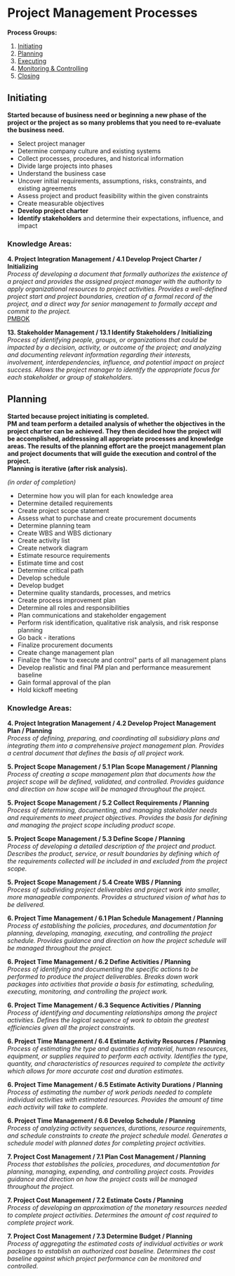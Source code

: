 # Project Management Processes

**Process Groups:**  
1. [Initiating](#initiating)  
2. [Planning](#planning)  
3. [Executing](#executing)  
4. [Monitoring & Controlling](#monitoring)  
5. [Closing](#closing)  

<a name="initiating"></a>
## Initiating
**Started because of business need or beginning a new phase of the project or the project as so many problems that you need to re-evaluate the business need.**  

- Select project manager  
- Determine company culture and existing systems  
- Collect processes, procedures, and historical information  
- Divide large projects into phases  
- Understand the business case  
- Uncover initial requirements, assumptions, risks, constraints, and existing agreements  
- Assess project and product feasibility within the given constraints  
- Create measurable objectives  
- **Develop project charter**  
- **Identify stakeholders** and determine their expectations, influence, and impact  

### Knowledge Areas:
<a name="4.1"></a>
**4. Project Integration Management / 4.1 Develop Project Charter / Initializing**  
_Process of developing a document that formally authorizes the existence of a project and provides the assigned project manager with the authority to apply organizational resources to project activities.  Provides a well-defined project start and project boundaries, creation of a formal record of the project, and a direct way for senior management to formally accept and commit to the project._  
[PMBOK](project-integration-management.md#4.1)  

<a name="13.1"></a>
**13. Stakeholder Management / 13.1 Identify Stakeholders / Initializing**  
_Process of identifying people, groups, or organizations that could be impacted by a decision, activity, or outcome of the project; and analyzing and documenting relevant information regarding their interests, involvement, interdependencies, influence, and potential impact on project success.  Allows the project manager to identify the appropriate focus for each stakeholder or group of stakeholders._  

<a name="planning"></a>
## Planning
**Started because project initiating is completed.**  
**PM and team perform a detailed analysis of whether the objectives in the project charter can be achieved.  They then decided how the project will be accomplished, addresssing all appropriate processes and knowledge areas.  The results of the planning effort are the proejct management plan and project documents that will guide the execution and control of the project.**  
**Planning is iterative (after risk analysis).**  

_(in order of completion)_  
- Determine how you will plan for each knowledge area  
- Determine detailed requirements  
- Create project scope statement  
- Assess what to purchase and create procurement documents  
- Determine planning team  
- Create WBS and WBS dictionary  
- Create activity list  
- Create network diagram  
- Estimate resource requirements  
- Estimate time and cost  
- Determine critical path  
- Develop schedule  
- Develop budget  
- Determine quality standards, processes, and metrics  
- Create process improvement plan  
- Determine all roles and responsibilities  
- Plan communications and stakeholder engagement  
- Perform risk identification, qualitative risk analysis, and risk response planning  
- Go back - iterations  
- Finalize procurement documents  
- Create change management plan  
- Finalize the "how to execute and control" parts of all management plans  
- Develop realistic and final PM plan and performance measurement baseline  
- Gain formal approval of the plan  
- Hold kickoff meeting

### Knowledge Areas:
<a name="4.2"></a>
**4. Project Integration Management / 4.2 Develop Project Management Plan / Planning**  
_Process of defining, preparing, and coordinating all subsidiary plans and integrating them into a comprehensive project management plan.  Provides a central document that defines the basis of all project work._  

<a name="5.1"></a>
**5. Project Scope Management / 5.1 Plan Scope Management / Planning**  
_Process of creating a scope management plan that documents how the project scope will be defined, validated, and controlled.  Provides guidance and direction on how scope will be managed throughout the project._  

<a name="5.2"></a>
**5. Project Scope Management / 5.2 Collect Requirements / Planning**  
_Process of determining, documenting, and managing stakeholder needs and requirements to meet project objectives.  Provides the basis for defining and managing the project scope including product scope._  

<a name="5.3"></a>
**5. Project Scope Management / 5.3 Define Scope / Planning**  
_Process of developing a detailed description of the project and product.  Describes the product, service, or result boundaries by defining which of the requirements collected will be included in and excluded from the project scope._  

<a name="5.4"></a>
**5. Project Scope Management / 5.4 Create WBS / Planning**  
_Process of subdividing project deliverables and project work into smaller, more manageable components.  Provides a structured vision of what has to be delivered._  

<a name="6.1"></a>
**6. Project Time Management / 6.1 Plan Schedule Management / Planning**  
_Process of establishing the policies, procedures, and documentation for planning, developing, managing, executing, and controlling the project schedule.  Provides guidance and direction on how the project schedule will be managed throughout the project._  

<a name="6.2"></a>
**6. Project Time Management / 6.2 Define Activities / Planning**  
_Process of identifying and documenting the specific actions to be performed to produce the project deliverables.  Breaks down work packages into activities that provide a basis for estimating, scheduling, executing, monitoring, and controlling the project work._  

<a name="6.3"></a>
**6. Project Time Management / 6.3 Sequence Activities / Planning**  
_Process of identifying and documenting relationships among the project activities.  Defines the logical sequence of work to obtain the greatest efficiencies given all the project constraints._  

<a name="6.4"></a>
**6. Project Time Management / 6.4 Estimate Activity Resources / Planning**  
_Process of estimating the type and quantities of material, human resources, equipment, or supplies required to perform each activity.  Identifies the type, quantity, and characteristics of resources required to complete the activity which allows for more accurate cost and duration estimates._  

<a name="6.5"></a>
**6. Project Time Management / 6.5 Estimate Activity Durations / Planning**  
_Process of estimating the number of work periods needed to complete individual activities with estimated resources.  Provides the amount of time each activity will take to complete._  

<a name="6.6"></a>
**6. Project Time Management / 6.6 Develop Schedule / Planning**  
_Process of analyzing activity sequences, durations, resource requirements, and schedule constraints to create the project schedule model.  Generates a schedule model with planned dates for completing project activities._  

<a name="7.1"></a>
**7. Project Cost Management / 7.1 Plan Cost Management / Planning**  
_Process that establishes the policies, procedures, and documentation for planning, managing, expending, and controlling project costs.  Provides guidance and direction on how the project costs will be managed throughout the project._  

<a name="7.2"></a>
**7. Project Cost Management / 7.2 Estimate Costs / Planning**  
_Process of developing an approximation of the monetary resources needed to complete project activities.  Determines the amount of cost required to complete project work._  

<a name="7.3"></a>
**7. Project Cost Management / 7.3 Determine Budget / Planning**  
_Process of aggregating the estimated costs of individual activities or work packages to establish an authorized cost baseline.  Determines the cost baseline against which project performance can be monitored and controlled._ 
